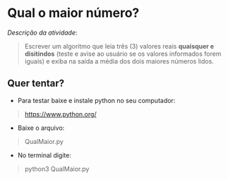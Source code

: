 # **Qual o maior número?**

*Descrição da atividade*:
> Escrever um algoritmo que leia três (3) valores reais **quaisquer e disitindos** (teste e avise ao usuário se os valores informados forem iguais) e exiba na saída a média dos dois maiores números lidos.

## Quer tentar?
-  Para testar baixe e instale python no seu computador:
> https://www.python.org/

- Baixe o arquivo: 
> QualMaior.py
 
- No terminal digite:
> python3 QualMaior.py



